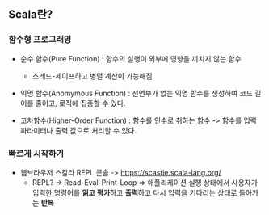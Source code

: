 ## Scala란?

### 함수형 프로그래밍

* 순수 함수(Pure Function) : 함수의 실행이 외부에 영향을 끼치지 않는 함수
    * 스레드-세이프하고 병렬 계산이 가능해짐

* 익명 함수(Anomymous Function) : 선언부가 없는 익명 함수를 생성하여 코드 길이를 줄이고, 로직에 집중할 수 있다.

* 고차함수(Higher-Order Function) : 함수를 인수로 취하는 함수 -> 함수를 입력 파라미터나 출력 값으로 처리할 수 있다.

### 빠르게 시작하기 
* 웹브라우저 스칼라 REPL 콘솔 -> https://scastie.scala-lang.org/
    * REPL? -> Read-Eval-Print-Loop 
        => 애플리케이션 실행 상태에서 사용자가 입력한 명령어를 
        **읽고** **평가**하고 **출력**하고 다시 입력을 기다리는 상태로 돌아가는 **반복**
     